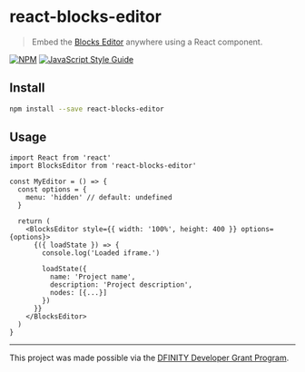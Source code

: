 # react-blocks-editor

> Embed the [Blocks Editor](https://github.com/Blocks-Editor/blocks) anywhere using a React component.

[![NPM](https://img.shields.io/npm/v/react-blocks-editor.svg)](https://www.npmjs.com/package/react-blocks-editor) [![JavaScript Style Guide](https://img.shields.io/badge/code_style-standard-brightgreen.svg)](https://standardjs.com)

## Install

```bash
npm install --save react-blocks-editor
```

## Usage

```tsx
import React from 'react'
import BlocksEditor from 'react-blocks-editor'

const MyEditor = () => {
  const options = {
    menu: 'hidden' // default: undefined
  }

  return (
    <BlocksEditor style={{ width: '100%', height: 400 }} options={options}>
      {({ loadState }) => {
        console.log('Loaded iframe.')

        loadState({
          name: 'Project name',
          description: 'Project description',
          nodes: [{...}]
        })
      }}
    </BlocksEditor>
  )
}
```

---

This project was made possible via the [DFINITY Developer Grant Program](https://dfinity.org/grants/).
